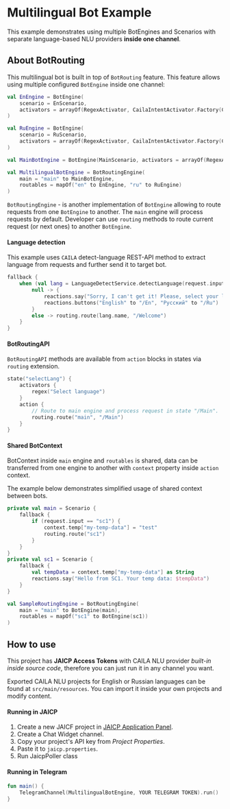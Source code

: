 # Multilingual Bot Example

This example demonstrates using multiple BotEngines and Scenarios with separate language-based NLU providers **inside
one channel**.

## About BotRouting

This multilingual bot is built in top of `BotRouting` feature. This feature allows using multiple configured `BotEngine`
inside one channel:

```kotlin
val EnEngine = BotEngine(
    scenario = EnScenario,
    activators = arrayOf(RegexActivator, CailaIntentActivator.Factory(CailaNLUSettings("caila-token")))
)

val RuEngine = BotEngine(
    scenario = RuScenario,
    activators = arrayOf(RegexActivator, CailaIntentActivator.Factory(CailaNLUSettings("caila-token")))
)

val MainBotEngine = BotEngine(MainScenario, activators = arrayOf(RegexActivator))

val MultilingualBotEngine = BotRoutingEngine(
    main = "main" to MainBotEngine,
    routables = mapOf("en" to EnEngine, "ru" to RuEngine)
)

```

`BotRoutingEngine` - is another implementation of `BotEngine` allowing to route requests from one `BotEngine`
to another. The `main` engine will process requests by default. Developer can use `routing` methods to route current
request (or next ones) to another `BotEngine`.

#### Language detection

This example uses `CAILA` detect-language REST-API method to extract language from requests and further send it to
target bot.

```kotlin
fallback {
    when (val lang = LanguageDetectService.detectLanguage(request.input)) {
        null -> {
            reactions.say("Sorry, I can't get it! Please, select your language")
            reactions.buttons("English" to "/En", "Русский" to "/Ru")
        }
        else -> routing.route(lang.name, "/Welcome")
    }
}
```

#### BotRoutingAPI

`BotRoutingAPI` methods are available from `action` blocks in states via `routing` extension.

```kotlin
state("selectLang") {
    activators {
        regex("Select language")
    }
    action {
        // Route to main engine and process request in state "/Main".        
        routing.route("main", "/Main")
    }
}
```

#### Shared BotContext

BotContext inside `main` engine and `routables` is shared, data can be transferred from one engine to another
with `context` property inside `action` context.

The example below demonstrates simplified usage of shared context between bots.

```kotlin
private val main = Scenario {
    fallback {
        if (request.input == "sc1") {
            context.temp["my-temp-data"] = "test"
            routing.route("sc1")
        }
    }
}
private val sc1 = Scenario {
    fallback {
        val tempData = context.temp["my-temp-data"] as String
        reactions.say("Hello from SC1. Your temp data: $tempData")
    }
}

val SampleRoutingEngine = BotRoutingEngine(
    main = "main" to BotEngine(main),
    routables = mapOf("sc1" to BotEngine(sc1))
)
```

## How to use

This project has **JAICP Access Tokens** with CAILA NLU provider _built-in inside source code_, therefore you can just
run it in any channel you want.

Exported CAILA NLU projects for English or Russian languages can be found at `src/main/resources`. You can import it
inside your own projects and modify content.

#### Running in JAICP

1. Create a new JAICF project in [JAICP Application Panel](https://app.jaicp.com).
2. Create a Chat Widget channel.
3. Copy your project's API key from _Project Properties_.
4. Paste it to `jaicp.properties`.
5. Run JaicpPoller class

#### Running in Telegram

```kotlin
fun main() {
    TelegramChannel(MultilingualBotEngine, YOUR TELEGRAM TOKEN).run()
}
```
